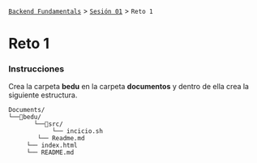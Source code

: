 [`Backend Fundamentals`](../../Readme.md) > [`Sesión 01`](../Sesion-01) > `Reto 1`

# Reto 1

### Instrucciones


Crea la carpeta **bedu** en la carpeta **documentos** y dentro   de ella crea la siguiente estructura.


```terminal
Documents/
└──📂bedu/
	   └──📂src/
	        └── incicio.sh
		└── Readme.md
     └── index.html
     └── README.md
```
